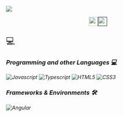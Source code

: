 <img align='center' src="https://media3.giphy.com/media/Jot6TZSx1ZsE4QPXSS/giphy.gif?cid=ecf05e473fcq99vfiyh0sm5aqfauj13mhv86asmw0zt1pr6i&rid=giphy.gif&ct=g">

<p style="display: flex; justify-content: center; width: 100%"><a href="https://www.linkedin.com/in/wfgreis"><img src="https://img.shields.io/badge/linkedin-%230077B5.svg?&style=for-the-badge&logo=linkedin&logoColor=white" height=25></a> <a href=""><img src="https://img.shields.io/badge/instagram-%23E4405F.svg?&style=for-the-badge&logo=instagram&logoColor=white" height=25></a>
</p>

<p style="font-size: 24px">💻<em> <p>

### Programming and other Languages 💻
![Javascript](https://img.shields.io/badge/JavaScript-F7DF1E?style=for-the-badge&logo=javascript&logoColor=black)
![Typescript](https://img.shields.io/badge/TypeScript-007ACC?style=for-the-badge&logo=typescript&logoColor=white)
![HTML5](https://img.shields.io/badge/HTML5-E34F26?style=for-the-badge&logo=html5&logoColor=white)
![CSS3](https://img.shields.io/badge/CSS3-1572B6?style=for-the-badge&logo=css3&logoColor=white)


### Frameworks & Environments 🛠️
![Angular](https://img.icons8.com/color/96/angularjs.png)

 
